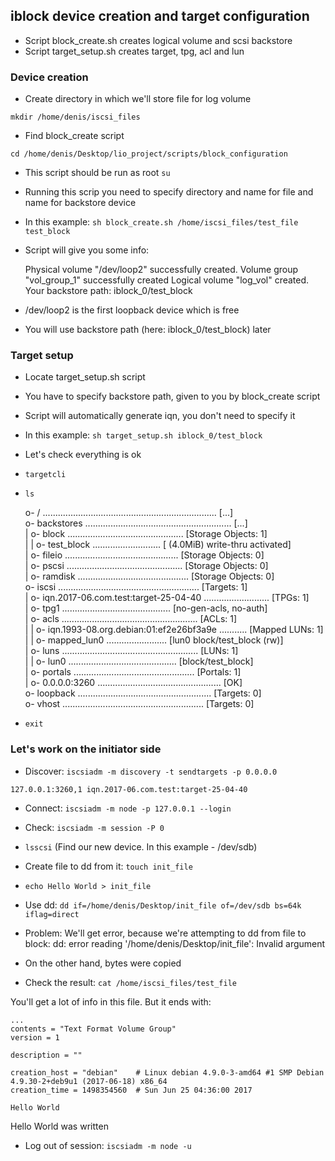 ## iblock device creation and target configuration

* Script block_create.sh creates logical volume and scsi backstore
* Script target_setup.sh creates target, tpg, acl and lun

### Device creation

* Create directory in which we'll store file for log volume

`mkdir /home/denis/iscsi_files`

* Find block_create script

`cd /home/denis/Desktop/lio_project/scripts/block_configuration`

* This script should be run as root `su`

* Running this scrip you need to specify directory and name for file and name for backstore device

* In this example:  `sh block_create.sh /home/iscsi_files/test_file test_block`

* Script will give you some info:

	Physical volume "/dev/loop2" successfully created.
	Volume group "vol_group_1" successfully created
	Logical volume "log_vol" created.
	Your backstore path: iblock_0/test_block

* /dev/loop2 is the first loopback device which is free
* You will use backstore path (here: iblock_0/test_block) later

### Target setup

* Locate target_setup.sh script

* You have to specify backstore path, given to you by block_create script

* Script will automatically generate iqn, you don't need to specify it

* In this example: `sh target_setup.sh iblock_0/test_block`

* Let's check everything is ok
* `targetcli`
* `ls`

	o- / ..................................................................... [...]  
	o- backstores .......................................................... [...]  
	| o- block .............................................. [Storage Objects: 1]  
	| | o- test_block ........................... [ (4.0MiB) write-thru activated]  
	| o- fileio ............................................. [Storage Objects: 0]  
	| o- pscsi .............................................. [Storage Objects: 0]  
	| o- ramdisk ............................................ [Storage Objects: 0]  
	o- iscsi ........................................................ [Targets: 1]  
	| o- iqn.2017-06.com.test:target-25-04-40 .......................... [TPGs: 1]  
	|   o- tpg1 ........................................... [no-gen-acls, no-auth]  
	|     o- acls ...................................................... [ACLs: 1]  
	|     | o- iqn.1993-08.org.debian:01:ef2e26bf3a9e ........... [Mapped LUNs: 1]  
	|     |   o- mapped_lun0 ........................ [lun0 block/test_block (rw)]  
	|     o- luns ...................................................... [LUNs: 1]  
	|     | o- lun0 ........................................... [block/test_block]  
	|     o- portals ................................................ [Portals: 1]  
	|       o- 0.0.0.0:3260 ................................................. [OK]  
	o- loopback ..................................................... [Targets: 0]  
	o- vhost ........................................................ [Targets: 0]  

* `exit`


### Let's work on the initiator side

* Discover: `iscsiadm -m discovery -t sendtargets -p 0.0.0.0`

`127.0.0.1:3260,1 iqn.2017-06.com.test:target-25-04-40`

* Connect: `iscsiadm -m node -p 127.0.0.1 --login`

* Check: `iscsiadm -m session -P 0`

* `lsscsi` (Find our new device. In this example - /dev/sdb)

* Create file to dd from it: `touch init_file`
* `echo Hello World > init_file`

* Use dd: `dd if=/home/denis/Desktop/init_file of=/dev/sdb bs=64k iflag=direct`

* Problem: We'll get error, because we're attempting to dd from file to block:
dd: error reading '/home/denis/Desktop/init_file': Invalid argument

* On the other hand, bytes were copied
* Check the result: `cat /home/iscsi_files/test_file`

You'll get a lot of info in this file. But it ends with:

	...
	contents = "Text Format Volume Group"
	version = 1

	description = ""

	creation_host = "debian"	# Linux debian 4.9.0-3-amd64 #1 SMP Debian 4.9.30-2+deb9u1 (2017-06-18) x86_64
	creation_time = 1498354560	# Sun Jun 25 04:36:00 2017

	Hello World

Hello World was written

* Log out of session: `iscsiadm -m node -u`
